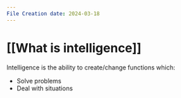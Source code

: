 ```yaml
---
File Creation date: 2024-03-18
---
```

# [[What is intelligence]]
Intelligence is the ability to create/change functions which:
- Solve problems
- Deal with situations
